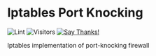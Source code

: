 # Iptables Port Knocking

![Lint](https://github.com/9cco/port-knocking/workflows/linter-workflow.yml/badge.svg)
![Visitors](https://visitor-badge.glitch.me/badge?page_id=9cco.port-knocking)
[![Say Thanks!](https://img.shields.io/badge/Say%20Thanks-!-1EAEDB.svg)](https://saythanks.io/to/9cco)

Iptables implementation of port-knocking firewall
